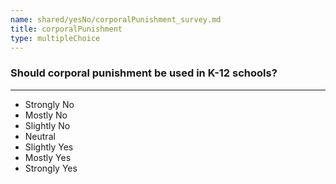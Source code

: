 ```yaml
---
name: shared/yesNo/corporalPunishment_survey.md
title: corporalPunishment
type: multipleChoice
---
```


### Should corporal punishment be used in K-12 schools?

---

- Strongly No
- Mostly No
- Slightly No
- Neutral
- Slightly Yes
- Mostly Yes
- Strongly Yes

